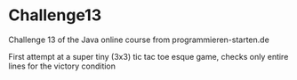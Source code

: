 # Challenge13
Challenge 13 of the Java online course from programmieren-starten.de

First attempt at a super tiny (3x3) tic tac toe esque game, checks only entire lines for the victory condition
